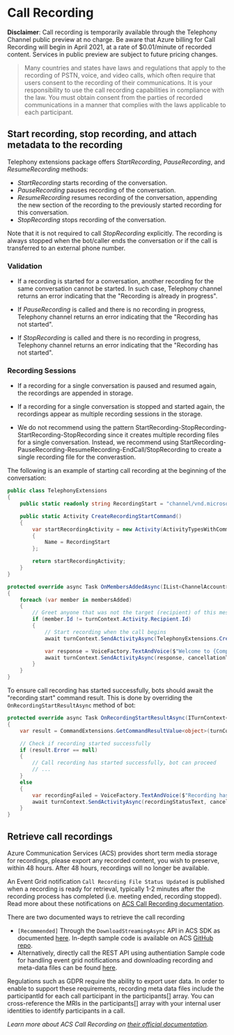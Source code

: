 # Call Recording

__Disclaimer__: Call recording is temporarily available through the Telephony Channel public preview at no charge. Be aware that Azure billing for Call Recording will begin in April 2021, at a rate of $0.01/minute of recorded content. Services in public preview are subject to future pricing changes.

> Many countries and states have laws and regulations that apply to the recording of PSTN, voice, and video calls, which often require that users consent to the recording of their communications. It is your responsibility to use the call recording capabilities in compliance with the law. You must obtain consent from the parties of recorded communications in a manner that complies with the laws applicable to each participant.

## Start recording, stop recording, and attach metadata to the recording
Telephony extensions package offers _StartRecording_, _PauseRecording_, and _ResumeRecording_ methods:

- _StartRecording_ starts recording of the conversation. 
- _PauseRecording_ pauses recording of the conversation.
- _ResumeRecording_ resumes recording of the conversation, appending the new section of the recording to the previously started recording for this conversation.
- _StopRecording_ stops recording of the conversation. 

Note that it is not required to call _StopRecording_ explicitly. The recording is always stopped when the bot/caller ends the conversation or if the call is transferred to an external phone number.

### Validation
- If a recording is started for a conversation, another recording for the same conversation cannot be started. In such case, Telephony channel returns an error indicating that the "Recording is already in progress".

- If _PauseRecording_ is called and there is no recording in progress, Telephony channel returns an error indicating that the "Recording has not started".

- If _StopRecording_ is called and there is no recording in progress, Telephony channel returns an error indicating that the "Recording has not started".

### Recording Sessions
- If a recording for a single conversation is paused and resumed again, the recordings are appended in storage.

- If a recording for a single conversation is stopped and started again, the recordings appear as multiple recording sessions in the storage.

- We do not recommend using the pattern StartRecording-StopRecording-StartRecording-StopRecording since it creates multiple recording files for a single conversation. Instead, we recommend using StartRecording-PauseRecording-ResumeRecording-EndCall/StopRecording to create a single recording file for the converastion.

The following is an example of starting call recording at the beginning of the conversation:

```csharp
public class TelephonyExtensions
{
    public static readonly string RecordingStart = "channel/vnd.microsoft.telephony.recording.start";

    public static Activity CreateRecordingStartCommand()
    {
        var startRecordingActivity = new Activity(ActivityTypesWithCommand.Command)
        {
            Name = RecordingStart            
        };

        return startRecordingActivity;
    }
}
```

```csharp
protected override async Task OnMembersAddedAsync(IList<ChannelAccount> membersAdded, ITurnContext<IConversationUpdateActivity> turnContext, CancellationToken cancellationToken)
{
    foreach (var member in membersAdded)
    {
        // Greet anyone that was not the target (recipient) of this message.
        if (member.Id != turnContext.Activity.Recipient.Id)
        {
            // Start recording when the call begins
            await turnContext.SendActivityAsync(TelephonyExtensions.CreateRecordingStartCommand(), cancellationToken);

            var response = VoiceFactory.TextAndVoice($"Welcome to {CompanyName}! This call may be recorded for quality assurance purposes.");
            await turnContext.SendActivityAsync(response, cancellationToken);
        }
    }
}
```

To ensure call recording has started successfully, bots should await the "recording start" command result. This is done by overriding the `OnRecordingStartResultAsync` method of bot:

```csharp
protected override async Task OnRecordingStartResultAsync(ITurnContext<ICommandResultActivity> turnContext, CancellationToken cancellationToken)
{
    var result = CommandExtensions.GetCommandResultValue<object>(turnContext.Activity);

    // Check if recording started successfully
    if (result.Error == null)
    {
        // Call recording has started successfully, bot can proceed
        // ...
    }
    else
    {
        var recordingFailed = VoiceFactory.TextAndVoice($"Recording has failed, but your call will continue.");
        await turnContext.SendActivityAsync(recordingStatusText, cancellationToken);
    }
}
```

## Retrieve call recordings
Azure Communication Services (ACS) provides short term media storage for recordings, please export any recorded content, you wish to preserve, within 48 hours. After 48 hours, recordings will no longer be available.

An Event Grid notification `Call Recording File Status Updated` is published when a recording is ready for retrieval, typically 1-2 minutes after the recording process has completed (i.e. meeting ended, recording stopped). Read more about these notifications on [ACS Call Recording documentation](https://docs.microsoft.com/en-us/azure/communication-services/concepts/voice-video-calling/call-recording#event-grid-notifications).

There are two documented ways to retrieve the call recording
* `[Recommended]` Through the `DownloadStreamingAsync` API in ACS SDK as documented [here](https://docs.microsoft.com/azure/communication-services/quickstarts/voice-video-calling/call-recording-sample?pivots=programming-language-csharp#download-recording-file-using-downloadstreamingasync-server-api). In-depth sample code is available on ACS [GitHub repo](https://github.com/Azure-Samples/communication-services-dotnet-quickstarts/blob/main/ServerRecording/Controller/CallRecordingController.cs#L258).
* Alternatively, directly call the REST API using authentiation Sample code for handling event grid notifications and downloading recording and meta-data files can be found [here](https://github.com/microsoft/botframework-telephony/tree/main/samples/csharp_dotnetcore/05a.telephony-recording-download-function).

Regulations such as GDPR require the ability to export user data. In order to enable to support these requirements, recording meta data files include the participantId for each call participant in the participants[] array. You can cross-reference the MRIs in the participants[] array with your internal user identities to identify participants in a call. 

_Learn more about ACS Call Recording on [their official documentation](https://docs.microsoft.com/azure/communication-services/quickstarts/voice-video-calling/call-recording-sample?pivots=programming-language-csharp#download-recording-file-using-downloadstreamingasync-server-api)._
